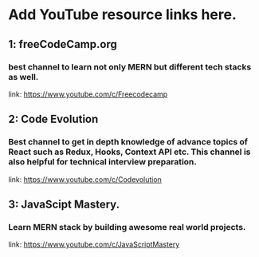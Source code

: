 # Add YouTube resource links here.

## 1: freeCodeCamp.org
### best channel to learn not only MERN but different tech stacks as well.
link: https://www.youtube.com/c/Freecodecamp

## 2: Code Evolution
### Best channel to get in depth knowledge of advance topics of React such as Redux, Hooks, Context API etc. This channel is also helpful for technical interview preparation.
link: https://www.youtube.com/c/Codevolution

## 3: JavaScipt Mastery.
### Learn MERN stack by building awesome real world projects.
link: https://www.youtube.com/c/JavaScriptMastery
